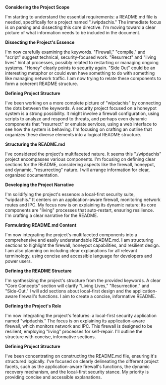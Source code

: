 **Considering the Project Scope**

I'm starting to understand the essential requirements: a README.md file is needed, specifically for a project named "./wipdachis." The immediate focus is on parsing and dissecting this core directive. I'm moving toward a clear picture of what information needs to be included in the document.


**Dissecting the Project's Essence**

I'm now carefully examining the keywords.  "Firewall," "compile," and "script" suggest technical, security-focused work. "Resurrect" and "living lives" hint at processes, possibly related to restarting or managing ongoing systems. "Honey" clearly points to security again. "Side Out" could be an interesting metaphor or could even have something to do with something like managing network traffic. I am now trying to relate these components to form a coherent README structure.


**Defining Project Structure**

I've been working on a more complete picture of "wipdachis" by connecting the dots between the keywords. A security project focused on a honeypot system is a strong possibility. It might involve a firewall configuration, using scripts to analyze and respond to threats, and perhaps even dynamic components that "resurrect" or emulate services, using a web interface to see how the system is behaving. I'm focusing on crafting an outline that organizes these diverse elements into a logical README structure.


**Structuring the README.md**

I've considered the project's multifaceted nature. It seems this "./wipdachis" project encompasses various components. I'm focusing on defining clear sections for the README, considering aspects like the firewall, honeypot, and dynamic, "resurrecting" nature. I will arrange information for clear, organized documentation.


**Developing the Project Narrative**

I'm solidifying the project's essence: a local-first security suite, "wipdachis." It centers on an application-aware firewall, monitoring network routes and IPC. My focus now is on explaining its dynamic nature: its core components are "living" processes that auto-restart, ensuring resilience. I'm crafting a clear narrative for the README.


**Formulating README.md Content**

I'm now integrating the project's multifaceted components into a comprehensive and easily understandable README.md. I am structuring sections to highlight the firewall, honeypot capabilities, and resilient design. I am also planning on including clear explanations for all relevant terminology, using concise and accessible language for developers and power users.


**Defining the README Structure**

I'm synthesizing the project's structure from the provided keywords. A clear "Core Concepts" section will clarify "Living Lives," "Resurrection," and "Side-Out." I will add sections about local-first design and the application-aware firewall's functions. I aim to create a concise, informative README.


**Defining the Project's Role**

I'm now integrating the project's features: a local-first security application named "wipdachis." The focus is on explaining its application-aware firewall, which monitors network and IPC. This firewall is designed to be resilient, employing "living" processes for self-repair. I'll outline the structure with concise, informative sections.


**Defining Project Structure**

I've been concentrating on constructing the README.md file, ensuring it's structured logically. I've focused on clearly delineating the different project facets, such as the application-aware firewall's functions, the dynamic recovery mechanism, and the local-first security stance. My priority is providing concise and accessible explanations.


